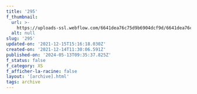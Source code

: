 ```yaml
---
title: '295'
f_thumbnail:
  url: >-
    https://uploads-ssl.webflow.com/6641dea76c75d9b6904dcf9d/6641dea76c75d9b6904dd2e1_295.jpg
  alt: null
slug: '295'
updated-on: '2021-12-15T15:16:18.030Z'
created-on: '2021-12-14T11:30:06.591Z'
published-on: '2024-05-13T09:35:37.825Z'
f_status: false
f_category: XS
f_afficher-la-racine: false
layout: '[archive].html'
tags: archive
---
```



